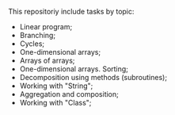 This repositoriy include tasks by topic:
- Linear program;
- Branching;
- Cycles;
- One-dimensional arrays;
- Arrays of arrays;
- One-dimensional arrays. Sorting;
- Decomposition using methods (subroutines);
- Working with "String";
- Aggregation and composition;
- Working with "Class";
